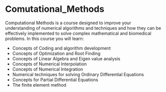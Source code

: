 # Comutational_Methods
Computational Methods is a course designed to improve your understanding of numerical algorithms and techniques and how they can be effectively implemented to solve complex mathematical and biomedical problems.  In this course you will learn:

- Concepts of Coding and algorithm development
- Concepts of Optimization and Root Finding
- Concepts of Linear Algebra and Eigen value analysis
- Concepts of Numerical Interpolation
- Concepts of Numerical Integration
- Numerical techniques for solving Ordinary Differential Equations
- Concepts for Partial Differential Equations
- The finite element method
